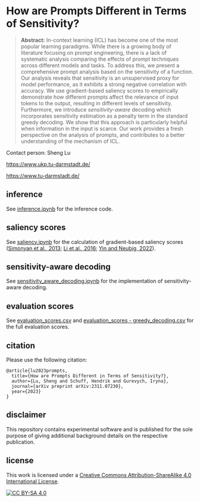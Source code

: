 # How are Prompts Different in Terms of Sensitivity?
 
> **Abstract:** In-context learning (ICL) has become one of the most popular learning paradigms. While there is a growing body of literature focusing on prompt engineering, there is a lack of systematic analysis comparing the effects of prompt techniques across different models and tasks. To address this, we present a comprehensive prompt analysis based on the sensitivity of a function. Our analysis reveals that sensitivity is an unsupervised proxy for model performance, as it exhibits a strong negative correlation with accuracy. We use gradient-based saliency scores to empirically demonstrate how different prompts affect the relevance of input tokens to the output, resulting in different levels of sensitivity. Furthermore, we introduce *sensitivity-aware* decoding which incorporates sensitivity estimation as a penalty term in the standard greedy decoding. We show that this approach is particularly helpful when information in the input is scarce. Our work provides a fresh perspective on the analysis of prompts, and contributes to a better understanding of the mechanism of ICL.

Contact person: Sheng Lu

https://www.ukp.tu-darmstadt.de/

https://www.tu-darmstadt.de/

## inference
See [inference.ipynb](https://github.com/boblus/prompt-sensitivity/blob/main/inference.ipynb) for the inference code.

## saliency scores
See [saliency.ipynb](https://github.com/boblus/prompt-sensitivity/blob/main/saliency.ipynb) for the calculation of gradient-based saliency scores ([Simonyan et al., 2013](https://arxiv.org/abs/1312.6034); [Li et al., 2016](https://aclanthology.org/N16-1082/); [Yin and Neubig, 2022](https://aclanthology.org/2022.emnlp-main.14/)).

## sensitivity-aware decoding
See [sensitivity_aware_decoding.ipynb](https://github.com/boblus/prompt-sensitivity/blob/main/sensitivity_aware_decoding.ipynb) for the implementation of sensitivity-aware decoding.

## evaluation scores
See [evaluation_scores.csv](https://github.com/boblus/prompt-sensitivity/blob/main/evaluation_scores.csv) and [evaluation_scores - greedy_decoding.csv](https://github.com/boblus/prompt-sensitivity/blob/main/evaluation_scores%20-%20greedy_decoding.csv) for the full evaluation scores.

## citation
Please use the following citation:

```
@article{lu2023prompts,
  title={How are Prompts Different in Terms of Sensitivity?},
  author={Lu, Sheng and Schuff, Hendrik and Gurevych, Iryna},
  journal={arXiv preprint arXiv:2311.07230},
  year={2023}
}
```

## disclaimer
This repository contains experimental software and is published for the sole purpose of giving additional background details on the respective publication.

## license

This work is licensed under a
[Creative Commons Attribution-ShareAlike 4.0 International License][cc-by-sa].

[![CC BY-SA 4.0][cc-by-sa-image]][cc-by-sa]

[cc-by-sa]: http://creativecommons.org/licenses/by-sa/4.0/
[cc-by-sa-image]: https://licensebuttons.net/l/by-sa/4.0/88x31.png
[cc-by-sa-shield]: https://img.shields.io/badge/License-CC%20BY--SA%204.0-lightgrey.svg

